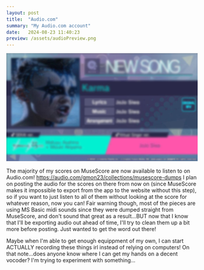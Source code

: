 ```yaml
---
layout: post
title:  "Audio.com"
summary: "My Audio.com account"
date:   2024-08-23 11:40:23
preview: /assets/audioPreview.png
---
```


![Picture 1](/assets/audioFullsize.png)

The majority of my scores on MuseScore are now available to listen to on Audio.com! https://audio.com/gmon23/collections/musescore-dumps
I plan on posting the audio for the scores on there from now on (since MuseScore makes it impossible to export from the app to the website
without this step), so if you want to just listen to all of them without looking at the score for whatever reason, now you can! Fair warning
though, most of the pieces are using MS Basic midi sounds since they were dumped straight from MuseScore, and don't sound that great as a 
result...BUT now that I know that I'll be exporting audio out ahead of time, I'll try to clean them up a bit more before posting. Just wanted
to get the word out there!

Maybe when I'm able to get enough equippment of my own, I can start ACTUALLY recording these things irl instead of relying on computers! On
that note...does anyone know where I can get my hands on a decent vocoder? I'm trying to experiment with something...
